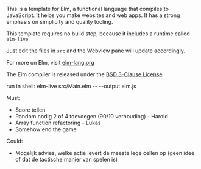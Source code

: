This is a template for Elm, a functional language that compiles to JavaScript. It helps you make websites and web apps. It has a strong emphasis on simplicity and quality tooling.

This template requires no build step, because it includes a runtime called ```elm-live```

Just edit the files in ```src``` and the Webview pane will update accordingly.

For more on Elm, visit [elm-lang.org](https://elm-lang.org/)

The Elm compiler is released under the [BSD 3-Clause License](https://github.com/elm/compiler/blob/master/LICENSE) 


run in shell: elm-live src/Main.elm -- --output elm.js

Must:
 - Score tellen
 - Random nodig 2 of 4 toevoegen (90/10 verhouding) - Harold
 - Array function refactoring - Lukas
 - Somehow end the game

Could:
 - Mogelijk advies, welke actie levert de meeste lege cellen op (geen idee of dat de tactische manier van spelen is)